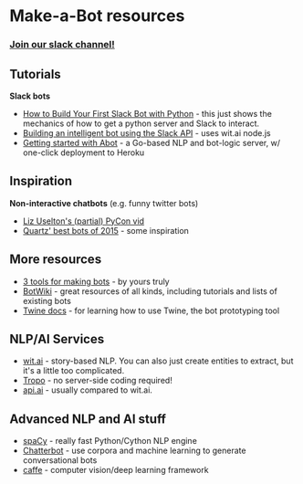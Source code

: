 # Make-a-Bot resources

### [Join our slack channel!](https://makeabotslack.herokuapp.com/)


## Tutorials

**Slack bots**

* [How to Build Your First Slack Bot with Python](https://www.fullstackpython.com/blog/build-first-slack-bot-python.html) - this just shows the mechanics of how to get a python server and Slack to interact.
* [Building an intelligent bot using the Slack API](http://nordicapis.com/building-an-intelligent-bot-using-the-slack-api/) - uses wit.ai node.js
* [Getting started with Abot](https://github.com/itsabot/abot/wiki/Getting-Started) - a Go-based NLP and bot-logic server, w/ one-click deployment to Heroku

## Inspiration

**Non-interactive chatbots** (e.g. funny twitter bots)

* [Liz Uselton's (partial) PyCon vid](https://www.youtube.com/watch?v=mizX7n2tx8k)
* [Quartz' best bots of 2015](http://qz.com/572763/the-best-twitter-bots-of-2015/) - some inspiration

## More resources

* [3 tools for making bots](https://medium.com/@andknf/3-tools-for-building-bots-that-people-won-t-tell-to-fuck-off-584889eaf6b9#.dd3z5q1gg) - by yours truly
* [BotWiki](https://botwiki.org/) - great resources of all kinds, including tutorials and lists of existing bots
* [Twine docs](http://twinery.org/wiki/twine2:guide) - for learning how to use Twine, the bot prototyping tool

## NLP/AI Services

* [wit.ai](https://wit.ai) - story-based NLP. You can also just create entities to extract, but it's a little too complicated.
* [Tropo](https://www.tropo.com/) - no server-side coding required!
* [api.ai](https://api.ai) - usually compared to wit.ai.

## Advanced NLP and AI stuff

* [spaCy](https://github.com/spacy-io/spaCy) - really fast Python/Cython NLP engine
* [Chatterbot](https://github.com/gunthercox/ChatterBot) - use corpora and machine learning to generate conversational bots
* [caffe](http://caffe.berkeleyvision.org/) - computer vision/deep learning framework
